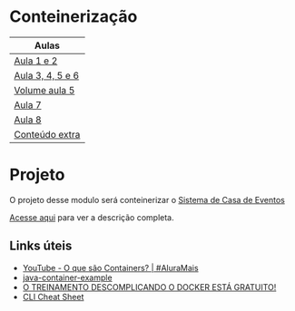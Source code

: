 # Conteinerização

| Aulas                                                         |
| ------------------------------------------------------------- |
| [Aula 1 e 2](./aula_1_2/README.md)                            |
| [Aula 3, 4, 5 e 6](./aula_3_4_5_6/README.md)                  |
| [Volume aula 5](./aula_3_4_5_6/meu-frontend_aula_5/README.md) |
| [Aula 7](./aula_7/README.md)                                  |
| [Aula 8](./aula_8/README.md)                                  |
| [Conteúdo extra](./conteudo_extra/README.md)                  |

# Projeto

O projeto desse modulo será conteinerizar o [Sistema de Casa de Eventos](https://github.com/roofranklin/casa-de-eventos-react)

[Acesse aqui](./projeto/README.md) para ver a descrição completa.

## Links úteis

- [YouTube -  O que são Containers? | #AluraMais ](https://www.youtube.com/watch?v=jv4_sLlGOS0)
- [java-container-example](https://github.com/lucassc/java-container-example)
- [O TREINAMENTO DESCOMPLICANDO O DOCKER ESTÁ GRATUITO!](https://www.youtube.com/watch?v=Wm99C_f7Kxw&list=PLf-O3X2-mxDn1VpyU2q3fuI6YYeIWp5rR)
- [CLI Cheat Sheet](https://docs.docker.com/get-started/docker_cheatsheet.pdf)
